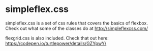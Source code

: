 # simpleflex.css
simpleflex.css is a set of css rules that covers the basics of flexbox.<br>Check out what some of the classes do at http://simpleflexcss.com/

flexgrid.css is also included. Check that out here: https://codepen.io/turtlepower/details/GZYpwY/